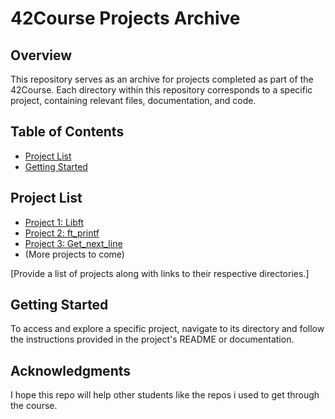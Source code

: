 # 42Course Projects Archive

## Overview

This repository serves as an archive for projects completed as part of the 42Course. Each directory within this repository corresponds to a specific project, containing relevant files, documentation, and code.

## Table of Contents

- [Project List](#project-list)
- [Getting Started](#getting-started)

## Project List

- [Project 1: Libft](Libft/)
- [Project 2: ft_printf](printf/)
- [Project 3: Get_next_line](Get_next_line/)
- (More projects to come)

[Provide a list of projects along with links to their respective directories.]

## Getting Started

To access and explore a specific project, navigate to its directory and follow the instructions provided in the project's README or documentation.

## Acknowledgments
I hope this repo will help other students like the repos i used to get through the course.
